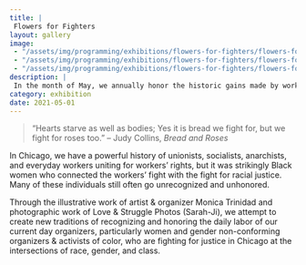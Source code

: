 ```yaml
---
title: |
 Flowers for Fighters
layout: gallery
image:
 - "/assets/img/programming/exhibitions/flowers-for-fighters/flowers-for-fighters-1x1.png"
 - "/assets/img/programming/exhibitions/flowers-for-fighters/flowers-for-fighters-1x1.png"
 - "/assets/img/programming/exhibitions/flowers-for-fighters/flowers-for-fighters-1x1-2.png"
description: |
 In the month of May, we annually honor the historic gains made by workers and laborers around the world.
category: exhibition
date: 2021-05-01
---
```

>“Hearts starve as well as bodies; Yes it is bread we fight for, but we fight for roses too.”
>– Judy Collins, <em>Bread and Roses</em>

In Chicago, we have a powerful history of unionists, socialists, anarchists, and everyday workers uniting for workers’ rights, but it was strikingly Black women who connected the workers’ fight with the fight for racial justice. Many of these individuals still often go unrecognized and unhonored.

Through the illustrative work of artist & organizer Monica Trinidad and photographic work of Love & Struggle Photos (Sarah-Ji), we attempt to create new traditions of recognizing and honoring the daily labor of our current day organizers, particularly women and gender non-conforming organizers & activists of color, who are fighting for justice in Chicago at the intersections of race, gender, and class.
